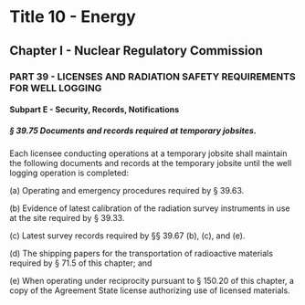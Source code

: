 
# Title 10 - Energy
## Chapter I - Nuclear Regulatory Commission
### PART 39 - LICENSES AND RADIATION SAFETY REQUIREMENTS FOR WELL LOGGING
#### Subpart E - Security, Records, Notifications
##### § 39.75 Documents and records required at temporary jobsites.

Each licensee conducting operations at a temporary jobsite shall maintain the following documents and records at the temporary jobsite until the well logging operation is completed:

(a) Operating and emergency procedures required by § 39.63.

(b) Evidence of latest calibration of the radiation survey instruments in use at the site required by § 39.33.

(c) Latest survey records required by §§ 39.67 (b), (c), and (e).

(d) The shipping papers for the transportation of radioactive materials required by § 71.5 of this chapter; and

(e) When operating under reciprocity pursuant to § 150.20 of this chapter, a copy of the Agreement State license authorizing use of licensed materials.
